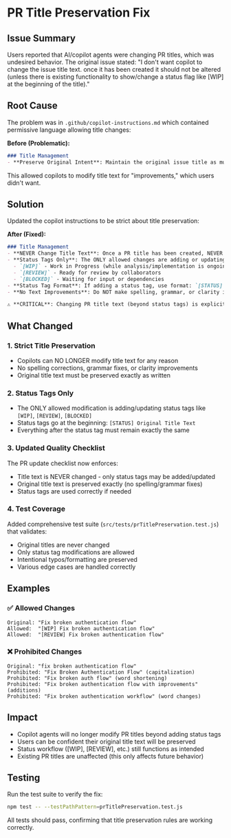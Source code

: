 # PR Title Preservation Fix

## Issue Summary
Users reported that AI/copilot agents were changing PR titles, which was undesired behavior. The original issue stated: "I don't want copilot to change the issue title text. once it has been created it should not be altered (unless there is existing functionality to show/change a status flag like [WIP] at the beginning of the title)."

## Root Cause
The problem was in `.github/copilot-instructions.md` which contained permissive language allowing title changes:

**Before (Problematic):**
```markdown
### Title Management
- **Preserve Original Intent**: Maintain the original issue title as much as possible, making improvements only for spelling, grammar, and clarity
```

This allowed copilots to modify title text for "improvements," which users didn't want.

## Solution
Updated the copilot instructions to be strict about title preservation:

**After (Fixed):**
```markdown
### Title Management
- **NEVER Change Title Text**: Once a PR title has been created, NEVER modify the core title text. The original title must be preserved exactly as written.
- **Status Tags Only**: The ONLY allowed changes are adding or updating status tags at the beginning of the title:
  - `[WIP]` - Work in Progress (while analysis/implementation is ongoing)
  - `[REVIEW]` - Ready for review by collaborators
  - `[BLOCKED]` - Waiting for input or dependencies
- **Status Tag Format**: If adding a status tag, use format: `[STATUS] Original Title Text` (preserve everything after the status tag exactly)
- **No Text Improvements**: Do NOT make spelling, grammar, or clarity improvements to the title text - preserve it exactly as originally written

⚠️ **CRITICAL**: Changing PR title text (beyond status tags) is explicitly forbidden and will be flagged as incorrect behavior.
```

## What Changed

### 1. Strict Title Preservation
- Copilots can NO LONGER modify title text for any reason
- No spelling corrections, grammar fixes, or clarity improvements
- Original title text must be preserved exactly as written

### 2. Status Tags Only
- The ONLY allowed modification is adding/updating status tags like `[WIP]`, `[REVIEW]`, `[BLOCKED]`
- Status tags go at the beginning: `[STATUS] Original Title Text`
- Everything after the status tag must remain exactly the same

### 3. Updated Quality Checklist
The PR update checklist now enforces:
- Title text is NEVER changed - only status tags may be added/updated
- Original title text is preserved exactly (no spelling/grammar fixes)
- Status tags are used correctly if needed

### 4. Test Coverage
Added comprehensive test suite (`src/tests/prTitlePreservation.test.js`) that validates:
- Original titles are never changed
- Only status tag modifications are allowed
- Intentional typos/formatting are preserved
- Various edge cases are handled correctly

## Examples

### ✅ Allowed Changes
```
Original: "Fix broken authentication flow"
Allowed:  "[WIP] Fix broken authentication flow"
Allowed:  "[REVIEW] Fix broken authentication flow"
```

### ❌ Prohibited Changes
```
Original: "fix broken authentication flow"
Prohibited: "Fix Broken Authentication Flow" (capitalization)
Prohibited: "Fix broken auth flow" (word shortening)
Prohibited: "Fix broken authentication flow with improvements" (additions)
Prohibited: "Fix broken authentication workflow" (word changes)
```

## Impact
- Copilot agents will no longer modify PR titles beyond adding status tags
- Users can be confident their original title text will be preserved
- Status workflow ([WIP], [REVIEW], etc.) still functions as intended
- Existing PR titles are unaffected (this only affects future behavior)

## Testing
Run the test suite to verify the fix:
```bash
npm test -- --testPathPattern=prTitlePreservation.test.js
```

All tests should pass, confirming that title preservation rules are working correctly.